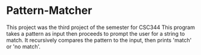 # Pattern-Matcher
This project was the third project of the semester for CSC344
This program takes a pattern as input then proceeds to prompt the user for a string to match. 
It recursively compares the pattern to the input, then prints 'match' or 'no match'.
